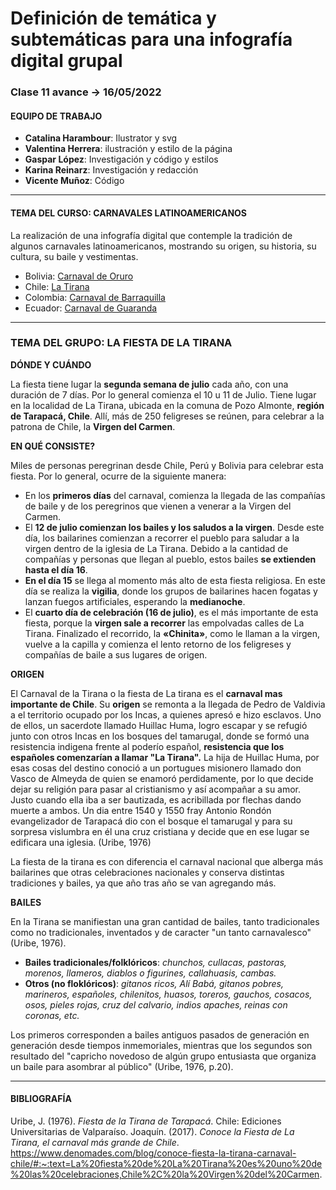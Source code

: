 # Definición de temática y subtemáticas para una infografía digital grupal

###  Clase 11 avance → 16/05/2022

#### EQUIPO DE TRABAJO
- **Catalina Harambour**: Ilustrator y svg
- **Valentina Herrera**: ilustración y estilo de la página
- **Gaspar López**: Investigación y código y estilos
- **Karina Reinarz**: Investigación y redacción
- **Vicente Muñoz**: Código

- - - - - - - -

#### TEMA DEL CURSO: CARNAVALES LATINOAMERICANOS
La realización de  una infografía digital que contemple la tradición de algunos carnavales latinoamericanos, mostrando su origen, su historia, su cultura, su baile y vestimentas.

- Bolivia: [Carnaval de Oruro](https://github.com/orurocarnaval/avance#readme)
- Chile: [La Tirana](https://github.com/carnaval-la-tirana/avance#readme)
- Colombia: [Carnaval de Barraquilla](https://github.com/carnavaldebarranquilla/avance#readme)
- Ecuador: [Carnaval de Guaranda](https://github.com/carnaval-de-guaranda/avance#readme)

- - - - - - - -

### TEMA DEL GRUPO: LA FIESTA DE LA TIRANA

**DÓNDE Y CUÁNDO**

La fiesta tiene lugar la **segunda semana de julio** cada año, con una duración de 7 días. Por lo general comienza el 10 u 11 de Julio. Tiene lugar en la localidad de La Tirana, ubicada en la comuna de Pozo Almonte, **región de Tarapacá, Chile**. Allí, más de 250 feligreses se reúnen, para celebrar a la patrona de Chile, la **Virgen del Carmen**.

**EN QUÉ CONSISTE?**

Miles de personas peregrinan desde Chile, Perú y Bolivia para celebrar esta fiesta. Por lo general, ocurre de la siguiente manera:
- En los **primeros días** del carnaval, comienza la llegada de las compañías de baile y de los peregrinos que vienen a venerar a la Virgen del Carmen.
- El **12 de julio comienzan los bailes y los saludos a la virgen**. Desde este día, los bailarines comienzan a recorrer el pueblo para saludar a la virgen dentro de la iglesia de La Tirana. Debido a la cantidad de compañías y personas que llegan al pueblo, estos bailes **se extienden hasta el día 16**.
- **En el día 15** se llega al momento más alto de esta fiesta religiosa. En este día se realiza la **vigilia**, donde los grupos de bailarines hacen fogatas y lanzan fuegos artificiales, esperando la **medianoche**.
- El **cuarto día de celebración (16 de julio)**, es el más importante de esta fiesta, porque la **virgen sale a recorrer** las empolvadas calles de La Tirana. Finalizado el recorrido, la **«Chinita»**, como le llaman a la virgen, vuelve a la capilla y comienza el lento retorno de los feligreses y compañías de baile a sus lugares de origen.


**ORIGEN**

El Carnaval de la Tirana o la fiesta de La tirana es el **carnaval mas importante de Chile**. Su **origen** se remonta a la llegada de Pedro de Valdivia a el territorio ocupado por los Incas, a quienes apresó e hizo esclavos. Uno de ellos, un sacerdote llamado Huillac Huma, logro escapar y se refugió junto con otros Incas en los bosques del tamarugal, donde se formó una resistencia indigena frente al poderío español, **resistencia que los españoles comenzarían a llamar "La Tirana".** La hija de Huillac Huma, por esas cosas del destino conoció a un portugues misionero llamado don Vasco de Almeyda de quien se enamoró perdidamente, por lo que decide dejar su religión para pasar al cristianismo y así acompañar a su amor. Justo cuando ella iba a ser bautizada, es acribillada por flechas dando muerte a ambos. Un dia entre 1540 y 1550 fray Antonio Rondón evangelizador de Tarapacá  dio con el bosque el tamarugal y para su sorpresa vislumbra en él una cruz cristiana y decide que en ese lugar se edificara una iglesia. (Uribe, 1976)

La fiesta de la tirana es con diferencia el carnaval nacional que alberga más bailarines que otras celebraciones nacionales y conserva distintas tradiciones y bailes, ya que año tras año se van agregando más.  

**BAILES**

En la Tirana se manifiestan una gran cantidad de bailes, tanto tradicionales como no tradicionales, inventados y de caracter "un tanto carnavalesco" (Uribe, 1976).
- **Bailes tradicionales/folklóricos**: *chunchos, cullacas, pastoras, morenos, llameros, diablos o figurines, callahuasis, cambas.*
- **Otros (no floklóricos)**: *gitanos ricos, Alí Babá, gitanos pobres, marineros, españoles, chilenitos, huasos, toreros, gauchos, cosacos, osos, pieles rojas, cruz del calvario, indios apaches, reinas con coronas, etc.*

Los primeros corresponden a bailes antiguos pasados de generación en generación desde tiempos inmemoriales, mientras que los segundos son resultado del "capricho novedoso de algún grupo entusiasta que organiza un baile para asombrar al público" (Uribe, 1976, p.20).

- - - - - - - -

#### BIBLIOGRAFÍA

Uribe, J. (1976). *Fiesta de la Tirana de Tarapacá*. Chile: Ediciones Universitarias de Valparaíso.
Joaquín. (2017). *Conoce la Fiesta de La Tirana, el carnaval más grande de Chile*.
https://www.denomades.com/blog/conoce-fiesta-la-tirana-carnaval-chile/#:~:text=La%20fiesta%20de%20La%20Tirana%20es%20uno%20de%20las%20celebraciones,Chile%2C%20la%20Virgen%20del%20Carmen.
